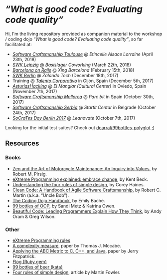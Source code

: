 # *“What is good code? Evaluating code quality”*

Hi, I'm the living repository provided as companion material to the workshop / coding dojo *“What is good code? Evaluating code quality”*, so far facilitated at:

- *[Software Craftsmanship Toulouse](https://www.meetup.com/Software-Craftsmanship-Toulouse/events/249901262/)* @ *Etincelle Alsace Lorraine* (April 23th, 2018) 
- *[SWK Leipzig](https://www.meetup.com/Softwerkskammer-Leipzig/events/245523284)* @ *Basislager Coworking* (March 22th, 2018)
- *[Barcelona on Rails](https://www.meetup.com/Barcelona-on-Rails/events/247049215/)* @ *Xing Barcelona* (February 15th, 2018)
- *[SWK Berlin](https://www.meetup.com/Software-Craftsmanship-Berlin/events/nhnvdmywqbhc/)* @ *Zalando Tech* (December 18th, 2017)
- Training @ *[Talento Corporativo](http://http://www.talentocorporativo.com/)* in Gijón, Spain (December 5th, 2017)
- *[AsturiasHacking](https://www.meetup.com/AsturiasHacking/events/244424657/)* @ *El Manglar (Cultural Center)* in Oviedo, Spain (November 7th, 2017)
- *[Software Craftsmanship Mallorca](https://www.meetup.com/Mallorca-Software-Craftsmanship/events/244506252/)* @ *Parc bit* in Spain (October 30th, 2017)
- *[Software Craftsmanship Serbia](https://www.meetup.com/Software-Craftsmanship-Serbia/events/244400269/)* @ *Startit Centar* in Belgrade (October 24th, 2017)
- *[SoCraTes Day Berlin 2017](https://www.meetup.com/Software-Craftsmanship-Berlin/events/241973901/)* @ *Leanovate* (October 7th, 2017)

Looking for the initial test suites? Check out [dcarral/99bottles-polyglot](https://github.com/dcarral/99bottles-polyglot) ;)

## Resources

### Books

* [Zen and the Art of Motorcycle Maintenance: An Inquiry into Values](https://en.wikipedia.org/wiki/Zen_and_the_Art_of_Motorcycle_Maintenance), by Robert M. Pirsig.
* [eXtreme Programming explained: embrace change](https://www.amazon.com/Extreme-Programming-Explained-Embrace-Change/dp/0321278658), by Kent Beck.
* [Understanding the four rules of simple design](https://leanpub.com/4rulesofsimpledesign), by Corey Haines.
* [Clean Code: A Handbook of Agile Software Craftsmanship](https://www.amazon.com/Clean-Code-Handbook-Software-Craftsmanship/dp/0132350882), by Robert C. Martin (a.k.a. “Uncle Bob”).
* [The Coding Dojo Handbook](https://leanpub.com/codingdojohandbook), by Emily Bache.
* [99 bottles of OOP](https://www.sandimetz.com/99bottles/), by Sandi Metz & Katrina Owen.
* [Beautiful Code: Leading Programmers Explain How They Think](http://shop.oreilly.com/product/9780596510046.do), by Andy Oram & Greg Wilson.

### Other

* [eXtreme Programming rules](http://www.extremeprogramming.org/rules.html)
* [A complexity measure](http://www.literateprogramming.com/mccabe.pdf), paper by Thomas J. Mccabe.
* [Applying the ABC Metric to C, C++, and Java](http://www.softwarerenovation.com/ABCMetric.pdf), paper by Jerry Fitzpatrick.
* [Flog (Ruby gem)](https://github.com/seattlerb/flog)
* [99 bottles of beer (kata)](https://rosettacode.org/wiki/99_Bottles_of_Beer)
* [Four rules of simple design](https://martinfowler.com/bliki/BeckDesignRules.html), article by Martin Fowler.
